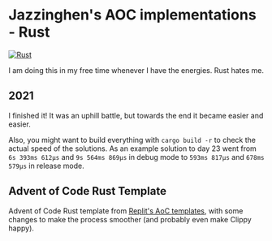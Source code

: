 # Jazzinghen's AOC implementations - Rust

[![Rust](https://github.com/Jazzinghen/AdventOfCode/actions/workflows/rust.yml/badge.svg)](https://github.com/Jazzinghen/AdventOfCode/actions/workflows/rust.yml)

I am doing this in my free time whenever I have the energies. Rust hates me.

## 2021

I finished it! It was an uphill battle, but towards the end it became easier and
easier.

Also, you might want to build everything with `cargo build -r` to check the
actual speed of the solutions. As an example solution to day 23 went from
`6s 393ms 612µs` and `9s 564ms 869µs` in debug mode to `593ms 817µs` and
`678ms 579µs` in release mode.

## Advent of Code Rust Template

Advent of Code Rust template from [Replit's AoC templates][1], with some changes
to make the process smoother (and probably even make Clippy happy).

[1]: https://aoc-templates.util.repl.co/
